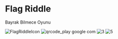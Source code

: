 # Flag Riddle

Bayrak Bilmece Oyunu

![FlagRiddleIcon](https://user-images.githubusercontent.com/95185241/221915711-19b1b5c8-aabc-4802-a8f6-b9755ae214c4.png)
![qrcode_play google com](https://user-images.githubusercontent.com/95185241/221916008-bf1e0852-36b1-448d-8851-8ba1196e0c90.png)
![3](https://user-images.githubusercontent.com/95185241/221915647-30d88a9b-a07e-4003-b01c-05a1587d4b59.png)
![5](https://user-images.githubusercontent.com/95185241/221915577-b9e4cea5-1030-4972-b625-c23c76325e11.png)


